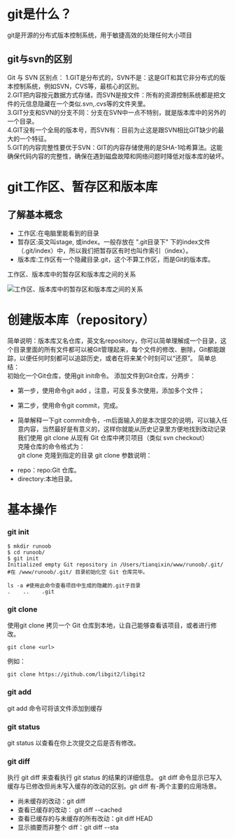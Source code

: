 # git是什么？
  git是开源的分布式版本控制系统，用于敏捷高效的处理任何大小项目
  ## git与svn的区别
  Git 与 SVN 区别点：
  1.GIT是分布式的，SVN不是：这是GIT和其它非分布式的版本控制系统，例如SVN，CVS等，最核心的区别。   
  2.GIT把内容按元数据方式存储，而SVN是按文件：所有的资源控制系统都是把文件的元信息隐藏在一个类似.svn,.cvs等的文件夹里。   
  3.GIT分支和SVN的分支不同：分支在SVN中一点不特别，就是版本库中的另外的一个目录。   
  4.GIT没有一个全局的版本号，而SVN有：目前为止这是跟SVN相比GIT缺少的最大的一个特征。   
  5.GIT的内容完整性要优于SVN：GIT的内容存储使用的是SHA-1哈希算法。这能确保代码内容的完整性，确保在遇到磁盘故障和网络问题时降低对版本库的破坏。
# git工作区、暂存区和版本库
  ## 了解基本概念
  - 工作区:在电脑里能看到的目录    
  - 暂存区:英文叫stage, 或index。一般存放在 ".git目录下" 下的index文件     （.git/index）中，所以我们把暂存区有时也叫作索引（index）。      
  - 版本库:工作区有一个隐藏目录.git，这个不算工作区，而是Git的版本库。

  工作区、版本库中的暂存区和版本库之间的关系

  ![工作区、版本库中的暂存区和版本库之间的关系](http://www.runoob.com/wp-content/uploads/2015/02/1352126739_7909.jpg)
# 创建版本库（repository）
简单说明：版本库又名仓库，英文名repository，你可以简单理解成一个目录，这个目录里面的所有文件都可以被Git管理起来，每个文件的修改、删除，Git都能跟踪，以便任何时刻都可以追踪历史，或者在将来某个时刻可以“还原”。
简单总结：    
初始化一个Git仓库，使用git init命令。
添加文件到Git仓库，分两步：
- 第一步，使用命令git add <file>，注意，可反复多次使用，添加多个文件；
+ 第二步，使用命令git commit，完成。    
* 简单解释一下git commit命令，-m后面输入的是本次提交的说明，可以输入任意内容，当然最好是有意义的，这样你就能从历史记录里方便地找到改动记录
我们使用 git clone 从现有 Git 仓库中拷贝项目（类似 svn checkout）   
克隆仓库的命令格式为：   
    git clone <repo>
克隆到指定的目录
    git clone <repo> <directory>
参数说明：  
- repo：repo:Git 仓库。
- directory:本地目录。
# 基本操作
### git init
    $ mkdir runoob
    $ cd runoob/
    $ git init
    Initialized empty Git repository in /Users/tianqixin/www/runoob/.git/
    #在 /www/runoob/.git/ 目录初始化空 Git 仓库完毕。

    ls -a #使用此命令查看项目中生成的隐藏的.git子目录
    .    ..    .git
### git clone
使用git clone 拷贝一个 Git 仓库到本地，让自己能够查看该项目，或者进行修改。

    git clone <url>
例如：

    git clone https://github.com/libgit2/libgit2
### git add 
git add 命令可将该文件添加到缓存
### git status
git status 以查看在你上次提交之后是否有修改。
### git diff
执行 git diff 来查看执行 git status 的结果的详细信息。
git diff 命令显示已写入缓存与已修改但尚未写入缓存的改动的区别。git diff 有-两个主要的应用场景。
- 尚未缓存的改动：git diff
- 查看已缓存的改动： git diff --cached
- 查看已缓存的与未缓存的所有改动：git diff HEAD
- 显示摘要而非整个 diff：git diff --sta